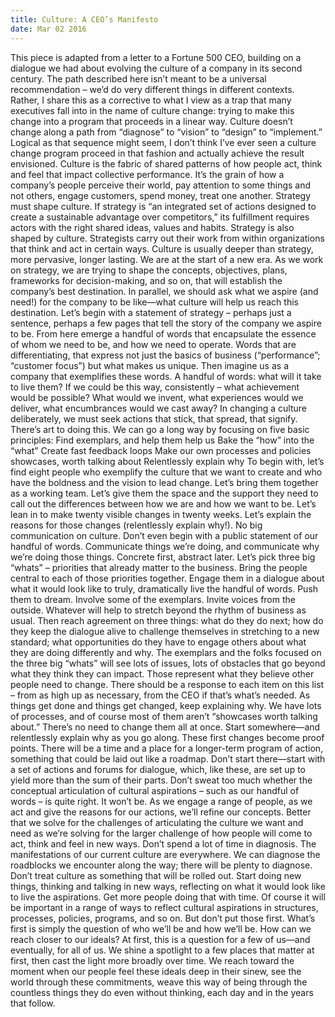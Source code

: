 ```yaml
---
title: Culture: A CEO’s Manifesto
date: Mar 02 2016
---
```


This piece is adapted from a letter to a Fortune 500 CEO, building on a dialogue we had about evolving the culture of a company in its second century. The path described here isn’t meant to be a universal recommendation – we’d do very different things in different contexts. Rather, I share this as a corrective to what I view as a trap that many executives fall into in the name of culture change: trying to make this change into a program that proceeds in a linear way. Culture doesn’t change along a path from “diagnose” to “vision” to “design” to “implement.” Logical as that sequence might seem, I don’t think I’ve ever seen a culture change program proceed in that fashion and actually achieve the result envisioned. Culture is the fabric of shared patterns of how people act, think and feel that impact collective performance. It’s the grain of how a company’s people perceive their world, pay attention to some things and not others, engage customers, spend money, treat one another. Strategy must shape culture. If strategy is “an integrated set of actions designed to create a sustainable advantage over competitors,” its fulfillment requires actors with the right shared ideas, values and habits. Strategy is also shaped by culture. Strategists carry out their work from within organizations that think and act in certain ways. Culture is usually deeper than strategy, more pervasive, longer lasting. We are at the start of a new era. As we work on strategy, we are trying to shape the concepts, objectives, plans, frameworks for decision-making, and so on, that will establish the company’s best destination. In parallel, we should ask what we aspire (and need!) for the company to be like—what culture will help us reach this destination. Let’s begin with a statement of strategy – perhaps just a sentence, perhaps a few pages that tell the story of the company we aspire to be. From here emerge a handful of words that encapsulate the essence of whom we need to be, and how we need to operate. Words that are differentiating, that express not just the basics of business (“performance”; “customer focus”) but what makes us unique. Then imagine us as a company that exemplifies these words. A handful of words: what will it take to live them? If we could be this way, consistently – what achievement would be possible? What would we invent, what experiences would we deliver, what encumbrances would we cast away? In changing a culture deliberately, we must seek actions that stick, that spread, that signify. There’s art to doing this. We can go a long way by focusing on five basic principles: Find exemplars, and help them help us Bake the “how” into the “what” Create fast feedback loops Make our own processes and policies showcases, worth talking about Relentlessly explain why To begin with, let’s find eight people who exemplify the culture that we want to create and who have the boldness and the vision to lead change. Let’s bring them together as a working team. Let’s give them the space and the support they need to call out the differences between how we are and how we want to be. Let’s lean in to make twenty visible changes in twenty weeks. Let’s explain the reasons for those changes (relentlessly explain why!). No big communication on culture. Don’t even begin with a public statement of our handful of words. Communicate things we’re doing, and communicate why we’re doing those things. Concrete first, abstract later. Let’s pick three big “whats” – priorities that already matter to the business. Bring the people central to each of those priorities together. Engage them in a dialogue about what it would look like to truly, dramatically live the handful of words. Push them to dream. Involve some of the exemplars. Invite voices from the outside. Whatever will help to stretch beyond the rhythm of business as usual. Then reach agreement on three things: what do they do next; how do they keep the dialogue alive to challenge themselves in stretching to a new standard; what opportunities do they have to engage others about what they are doing differently and why. The exemplars and the folks focused on the three big “whats” will see lots of issues, lots of obstacles that go beyond what they think they can impact. Those represent what they believe other people need to change. There should be a response to each item on this list – from as high up as necessary, from the CEO if that’s what’s needed. As things get done and things get changed, keep explaining why. We have lots of processes, and of course most of them aren’t “showcases worth talking about.” There’s no need to change them all at once. Start somewhere—and relentlessly explain why as you go along. These first changes become proof points. There will be a time and a place for a longer-term program of action, something that could be laid out like a roadmap. Don’t start there—start with a set of actions and forums for dialogue, which, like these, are set up to yield more than the sum of their parts. Don’t sweat too much whether the conceptual articulation of cultural aspirations – such as our handful of words – is quite right. It won’t be. As we engage a range of people, as we act and give the reasons for our actions, we’ll refine our concepts. Better that we solve for the challenges of articulating the culture we want and need as we’re solving for the larger challenge of how people will come to act, think and feel in new ways. Don’t spend a lot of time in diagnosis. The manifestations of our current culture are everywhere. We can diagnose the roadblocks we encounter along the way; there will be plenty to diagnose. Don’t treat culture as something that will be rolled out. Start doing new things, thinking and talking in new ways, reflecting on what it would look like to live the aspirations. Get more people doing that with time. Of course it will be important in a range of ways to reflect cultural aspirations in structures, processes, policies, programs, and so on. But don’t put those first. What’s first is simply the question of who we’ll be and how we’ll be. How can we reach closer to our ideals? At first, this is a question for a few of us—and eventually, for all of us. We shine a spotlight to a few places that matter at first, then cast the light more broadly over time. We reach toward the moment when our people feel these ideals deep in their sinew, see the world through these commitments, weave this way of being through the countless things they do even without thinking, each day and in the years that follow.

